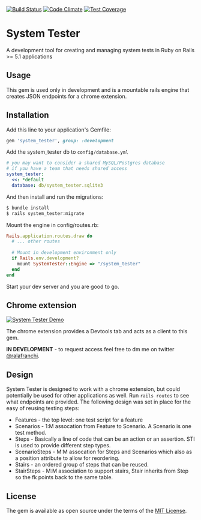 [![Build Status](https://travis-ci.org/rlafranchi/system_tester.svg?branch=master)](https://travis-ci.org/rlafranchi/system_tester)
[![Code Climate](https://codeclimate.com/github/rlafranchi/system_tester/badges/gpa.svg)](https://codeclimate.com/github/rlafranchi/system_tester)
[![Test Coverage](https://codeclimate.com/github/rlafranchi/system_tester/badges/coverage.svg)](https://codeclimate.com/github/rlafranchi/system_tester/coverage)
# System Tester
A development tool for creating and managing system tests in Ruby on Rails >= 5.1 applications

## Usage
This gem is used only in development and is a mountable rails engine that creates JSON endpoints for a chrome extension.

## Installation
Add this line to your application's Gemfile:

```ruby
gem 'system_tester', group: :development
```

Add the system_tester db to `config/database.yml`
```yml
# you may want to consider a shared MySQL/Postgres database
# if you have a team that needs shared access
system_tester:
  <<: *default
  database: db/system_tester.sqlite3
```

And then install and run the migrations:
```bash
$ bundle install
$ rails system_tester:migrate
```

Mount the engine in config/routes.rb:
```ruby
Rails.application.routes.draw do
  # ... other routes
  
  # Mount in development environment only
  if Rails.env.development?
    mount SystemTester::Engine => "/system_tester"
  end
end
```

Start your dev server and you are good to go.

## Chrome extension
[![System Tester Demo](https://img.youtube.com/vi/bxHQKaIT7iM/0.jpg)](https://youtu.be/bxHQKaIT7iM)

The chrome extension provides a Devtools tab and acts as a client to this gem.

**IN DEVELOPMENT** - to request access feel free to dm me on twitter [@ralafranchi](https://twitter.com/ralafranchi).

## Design
System Tester is designed to work with a chrome extension, but could potentially be used for other applications as well.
Run `rails routes` to see what endpoints are provided.  The following design was set in place for the easy of reusing
testing steps:
 
 * Features - the top level: one test script for a feature
 * Scenarios - 1:M assocation from Feature to Scenario. A Scenario is one test method.
 * Steps - Basically a line of code that can be an action or an assertion. STI is used to provide different step types.
 * ScenarioSteps - M:M assocation for Steps and Scenarios which also as a position attribute to allow for reordering.
 * Stairs - an ordered group of steps that can be reused.
 * StairSteps - M:M association to support stairs, Stair inherits from Step so the fk points back to the same table.

## License
The gem is available as open source under the terms of the [MIT License](http://opensource.org/licenses/MIT).
